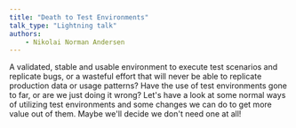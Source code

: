 ```yaml
---
title: "Death to Test Environments"
talk_type: "Lightning talk"
authors:
    - Nikolai Norman Andersen
---
```

A validated, stable and usable environment to execute test scenarios and replicate bugs, or a wasteful effort that will never be able to replicate production data or usage patterns? Have the use of test environments gone to far, or are we just doing it wrong? Let's have a look at some normal ways of utilizing test environments and some changes we can do to get more value out of them. Maybe we'll decide we don't need one at all!
